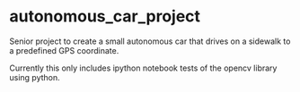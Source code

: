 # autonomous_car_project
Senior project to create a small autonomous car that drives on a sidewalk to a predefined GPS coordinate.


Currently this only includes ipython notebook tests of the opencv library using python.
